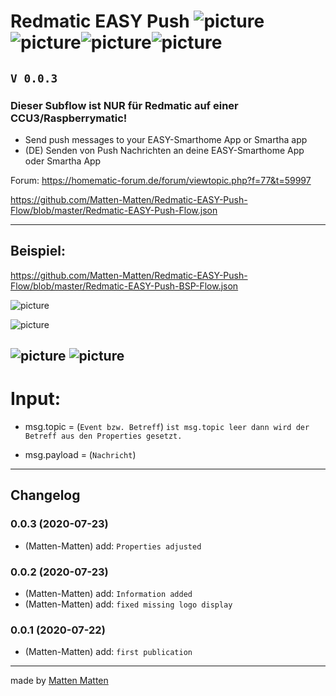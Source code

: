# **Redmatic EASY Push** ![picture](https://avatars3.githubusercontent.com/u/5375661?s=50&v=4)  ![picture](https://lh3.googleusercontent.com/SjYnjvUwsx27rkBJxcbKYJPqyn2dwh2xUl5oGjQuHTO3OffRGJFKXrxY1NLSlQC0DRg=s100-rw)![picture](https://lh3.googleusercontent.com/XUpQ023sLCQDAUOg8cZZoOAGTg1_OySG6CcwI5YyajGV2FgNug46slDVU3BQ-SoLdGqY=s100-rw)![picture](https://www.cloudmatic.de/img/CloudMaticLogo.png)

## `V 0.0.3`

### Dieser Subflow ist NUR für Redmatic auf einer CCU3/Raspberrymatic!

 - Send push messages to your EASY-Smarthome App or Smartha app
 - (DE) Senden von Push Nachrichten an deine EASY-Smarthome App oder Smartha App
 
 
Forum: https://homematic-forum.de/forum/viewtopic.php?f=77&t=59997


https://github.com/Matten-Matten/Redmatic-EASY-Push-Flow/blob/master/Redmatic-EASY-Push-Flow.json

---
## Beispiel:

https://github.com/Matten-Matten/Redmatic-EASY-Push-Flow/blob/master/Redmatic-EASY-Push-BSP-Flow.json

![picture](https://raw.githubusercontent.com/Matten-Matten/Redmatic-EASY-Push-Flow/master/picture/Redmatic-EASY-Push.png)

![picture](https://raw.githubusercontent.com/Matten-Matten/Redmatic-EASY-Push-Flow/master/picture/Redmatic-EASY-Push-config.png)


![picture](https://raw.githubusercontent.com/Matten-Matten/Redmatic-EASY-Push-Flow/master/picture/smartha.jpg)
![picture](https://raw.githubusercontent.com/Matten-Matten/Redmatic-EASY-Push-Flow/master/picture/easy.jpg)
---

# **Input:**

 - msg.topic = (`Event bzw. Betreff`) `ist msg.topic leer dann wird der Betreff aus den Properties gesetzt.`

 - msg.payload = (`Nachricht`)

---

## Changelog

### 0.0.3 (2020-07-23)
* (Matten-Matten)       add: `Properties adjusted`

### 0.0.2 (2020-07-23)
* (Matten-Matten)       add: `Information added`
* (Matten-Matten)       add: `fixed missing logo display`

### 0.0.1 (2020-07-22)
* (Matten-Matten)       add: `first publication`

---
made by [Matten Matten](https://github.com/Matten-Matten)
